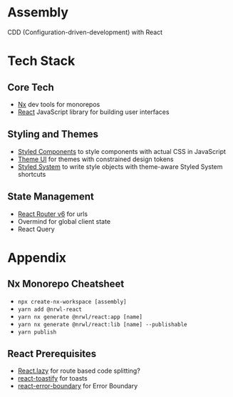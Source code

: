 # Assembly

CDD (Configuration-driven-development) with React

# Tech Stack

## Core Tech

- [Nx](https://nx.dev/latest/react/getting-started/getting-started) dev tools for monorepos
- [React](https://reactjs.org/docs/getting-started.html) JavaScript library for building user interfaces

## Styling and Themes

- [Styled Components](https://styled-components.com/) to style components with actual CSS in JavaScript
- [Theme UI](https://theme-ui.com/) for themes with constrained design tokens
- [Styled System](https://styled-system.com/) to write style objects with theme-aware Styled System shortcuts

## State Management

- [React Router v6](https://reacttraining.com/blog/react-router-v6-pre/) for urls
- Overmind for global client state
- React Query

# Appendix

## Nx Monorepo Cheatsheet

- `npx create-nx-workspace [assembly]`
- `yarn add @nrwl-react`
- `yarn nx generate @nrwl/react:app [name]`
- `yarn nx generate @nrwl/react:lib [name] --publishable`
- `yarn publish`

## React Prerequisites

- [React.lazy](https://reactjs.org/docs/code-splitting.html#route-based-code-splitting) for route based code splitting?
- [react-toastify](https://fkhadra.github.io/react-toastify/introduction/) for toasts
- [react-error-boundary](https://github.com/bvaughn/react-error-boundary) for Error Boundary
